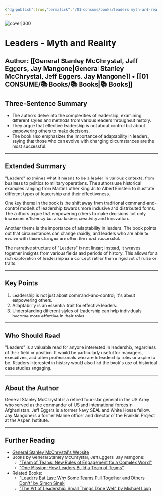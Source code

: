 ```yaml
---
{"dg-publish":true,"permalink":"/01-consume/books/leaders-myth-and-reality/","title":"Leaders - Myth and Reality","tags":["leadership","history"]}
---
```



![cover|300](http://books.google.com/books/content?id=tj9wDwAAQBAJ&printsec=frontcover&img=1&zoom=1&edge=curl&source=gbs_api)

# Leaders - Myth and Reality
**Author:** [[General Stanley McChrystal, Jeff Eggers, Jay Mangone\|General Stanley McChrystal, Jeff Eggers, Jay Mangone]] • [[01 CONSUME/📚 Books/📚 Books\|📚 Books]]
---

## Three-Sentence Summary
- The authors delve into the complexities of leadership, examining different styles and methods from various leaders throughout history.
- They argue that effective leadership is not about control but about empowering others to make decisions.
- The book also emphasizes the importance of adaptability in leaders, saying that those who can evolve with changing circumstances are the most successful.

---

## Extended Summary
"Leaders" examines what it means to be a leader in various contexts, from business to politics to military operations. The authors use historical examples ranging from Martin Luther King Jr. to Albert Einstein to illustrate different types of leadership and their effectiveness.

One key theme in the book is the shift away from traditional command-and-control models of leadership towards more inclusive and distributed forms. The authors argue that empowering others to make decisions not only increases efficiency but also fosters creativity and innovation.

Another theme is the importance of adaptability in leaders. The book points out that circumstances can change rapidly, and leaders who are able to evolve with these changes are often the most successful.

The narrative structure of "Leaders" is not linear; instead, it weaves together insights from various fields and periods of history. This allows for a rich exploration of leadership as a concept rather than a rigid set of rules or traits.

---

## Key Points
1. Leadership is not just about command-and-control; it's about empowering others.
2. Adaptability is an essential trait for effective leaders.
3. Understanding different styles of leadership can help individuals become more effective in their roles.

---

## Who Should Read
"Leaders" is a valuable read for anyone interested in leadership, regardless of their field or position. It would be particularly useful for managers, executives, and other professionals who are in leadership roles or aspire to be. Readers interested in history would also find the book's use of historical case studies engaging.

---

## About the Author
General Stanley McChrystal is a retired four-star general in the US Army who served as the commander of US and international forces in Afghanistan. Jeff Eggers is a former Navy SEAL and White House fellow. Jay Mangone is a former Marine officer and director of the Franklin Project at the Aspen Institute.

---

## Further Reading
- [General Stanley McChrystal's Website](https://www.mcchrystalgroup.com/)
- Books by General Stanley McChrystal, Jeff Eggers, Jay Mangone:
  - ["Team of Teams: New Rules of Engagement for a Complex World"](https://www.amazon.com/Team-Teams-Rules-Engagement-Complex/dp/1591847486)
  - ["One Mission: How Leaders Build a Team of Teams"](https://www.amazon.com/One-Mission-Leaders-Build-Team/dp/0735211353)
- Related Books:
  - ["Leaders Eat Last: Why Some Teams Pull Together and Others Don't" by Simon Sinek](https://www.amazon.com/Leaders-Eat-Last-Together-Others/dp/1591848016)
  - ["The Art of Leadership: Small Things Done Well" by Michael Lopp](https://www.amazon.com/Art-Leadership-Small-Things-Done/dp/0596803488)

